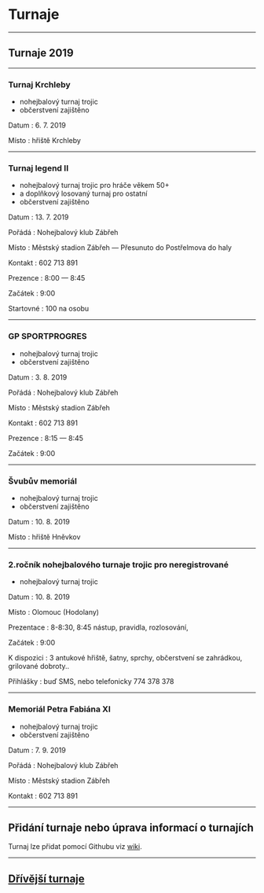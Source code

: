 # Turnaje #

---

## Turnaje 2019 ##

---

### Turnaj Krchleby ###
- nohejbalový turnaj trojic
- občerstvení zajištěno 

Datum
: 6\. 7\. 2019

Místo
: hřiště Krchleby

---

### Turnaj legend II ###
- nohejbalový turnaj trojic pro hráče věkem 50+
- a doplňkový losovaný turnaj pro ostatní
- občerstvení zajištěno 

Datum
: 13\. 7\. 2019

Pořádá
: Nohejbalový klub Zábřeh

Místo
: Městský stadion Zábřeh — Přesunuto do Postřelmova do haly

Kontakt
: 602 713 891

Prezence
: 8:00 — 8:45

Začátek
: 9:00

Startovné
: 100 na osobu

---

### GP SPORTPROGRES ###
- nohejbalový turnaj trojic
- občerstvení zajištěno 

Datum
: 3\. 8\. 2019

Pořádá
: Nohejbalový klub Zábřeh

Místo
: Městský stadion Zábřeh

Kontakt
: 602 713 891

Prezence
: 8:15 — 8:45

Začátek
: 9:00

---

### Švubův memoriál ###
- nohejbalový turnaj trojic
- občerstvení zajištěno 

Datum
: 10\. 8\. 2019

Místo
: hřiště Hněvkov

---


### 2.ročník nohejbalového turnaje trojic pro neregistrované ###
- nohejbalový turnaj trojic

Datum
: 10\. 8\. 2019

Místo
: Olomouc (Hodolany)

Prezentace
: 8-8:30, 8:45 nástup, pravidla, rozlosování, 

Začátek
: 9:00 

K dispozici
: 3 antukové hřiště, šatny, sprchy, občerstvení se zahrádkou, grilované dobroty.. 

Přihlášky
: buď  SMS, nebo telefonicky 774 378 378

---

### Memoriál Petra Fabiána XI ###
- nohejbalový turnaj trojic
- občerstvení zajištěno 

Datum
: 7\. 9\. 2019

Pořádá
: Nohejbalový klub Zábřeh

Místo
: Městský stadion Zábřeh

Kontakt
: 602 713 891

---
## Přidání turnaje nebo úprava informací o turnajích

Turnaj lze přidat pomocí Githubu viz [wiki](https://github.com/nohejbal-zabrezsko/nohejbal-zabrezsko.github.io/wiki/P%C5%99id%C3%A1n%C3%AD-nebo-%C3%BAprava-turnaje).

---

## [Dřívější turnaje](predchozi_turnaje.md)
